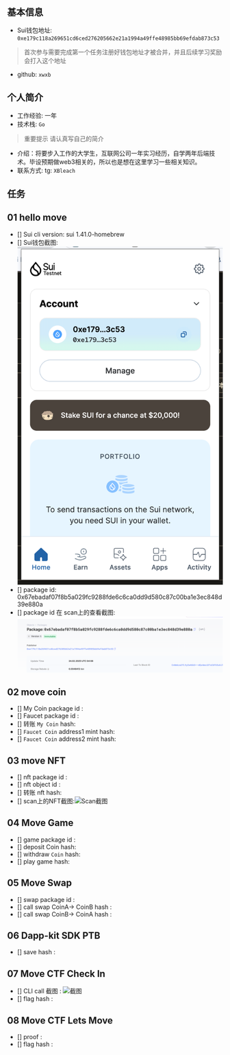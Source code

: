 ## 基本信息
- Sui钱包地址: `0xe179c118a269651cd6ced276205662e21a1994a49ffe48985bb69efdab873c53`
> 首次参与需要完成第一个任务注册好钱包地址才被合并，并且后续学习奖励会打入这个地址
- github: `xwxb`

## 个人简介
- 工作经验: 一年
- 技术栈: `Go` 
> 重要提示 请认真写自己的简介
- 介绍：将要步入工作的大学生，互联网公司一年实习经历，自学两年后端技术。毕设预期做web3相关的，所以也是想在这里学习一些相关知识。
- 联系方式: tg: `XBleach` 

## 任务

##   01 hello move  
- [] Sui cli version: sui 1.41.0-homebrew
- [] Sui钱包截图: ![Sui钱包截图](./images/sui-wallet-screenshot.png)
- [] package id: 0x67ebadaf07f8b5a029fc9288fde6c6ca0dd9d580c87c00ba1e3ec848d39e880a
- [] package id 在 scan上的查看截图:![Scan截图](./images/helloworld-package.png)

##   02 move coin
- [] My Coin package id : 
- [] Faucet package id : 
- [] 转账 `My Coin` hash:
- [] `Faucet Coin` address1 mint hash:
- [] `Faucet Coin` address2 mint hash:

##   03 move NFT
- [] nft package id :
- [] nft object id : 
- [] 转账 nft  hash:
- [] scan上的NFT截图:![Scan截图](./images/你的图片地址)

##   04 Move Game
- [] game package id :
- [] deposit Coin hash:
- [] withdraw `Coin` hash:
- [] play game hash:

##   05 Move Swap
- [] swap package id :
- [] call swap CoinA-> CoinB  hash :
- [] call swap CoinB-> CoinA  hash :

##   06 Dapp-kit SDK PTB
- [] save hash :

##   07 Move CTF Check In
- [] CLI call 截图 : ![截图](./images/你的图片地址)
- [] flag hash :

##   08 Move CTF Lets Move
- [] proof : 
- [] flag hash :

